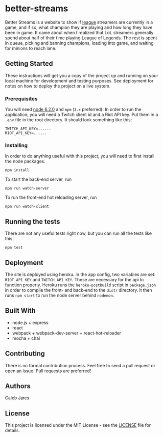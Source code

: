 # better-streams
Better Streams is a website to show if [league](leagueoflegends.com) streamers are currently in a game, and if so, what champion they are playing and how long they have been in game. It came about when I realized that LoL streamers generally spend about half of their time playing League of Legends. The rest is spent in queue, picking and banning champions, loading into game, and waiting for minions to reach lane.

## Getting Started
These instructions will get you a copy of the project up and running on your local machine for development and testing purposes. See deployment for notes on how to deploy the project on a live system.

### Prerequisites
You will need [node 6.2.0](https://nodejs.org/en/download/current/) and `npm` (`3.x` preferred). In order to run the application, you will need a Twitch client id and a Riot API key. Put them in a `.env` file in the root directory. It should look something like this:

```
TWITCH_API_KEY=......
RIOT_API_KEY=......
```

### Installing
In order to do anything useful with this project, you will need to first install the node packages.

```
npm install
```

To start the back-end server, run

```
npm run watch-server
```

To run the front-end hot reloading server, run

```
npm run watch-client
```

## Running the tests
There are not any useful tests right now, but you can run all the tests like this:

```
npm test
```

## Deployment
The site is deployed using heroku. In the app config, two variables are set: `RIOT_API_KEY` and `TWITCH_API_KEY`. These are necessary for the api to function properly. Heroku runs the `heroku-postbuild` script in `package.json` in order to compile the front- and back-end to the `dist/` directory. It then runs `npm start` to run the node server behind `nodemon`.

## Built With
- node.js + express
- react
- webpack + webpack-dev-server + react-hot-reloader
- mocha + chai

## Contributing
There is no formal contribution process. Feel free to send a pull request or open an issue. Pull requests are preferred!

## Authors
Caleb Jares

## License
This project is licensed under the MIT License - see the [LICENSE](LICENSE) file for details.
